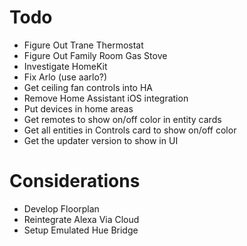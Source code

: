 # Todo

- Figure Out Trane Thermostat
- Figure Out Family Room Gas Stove
- Investigate HomeKit
- Fix Arlo (use aarlo?)
- Get ceiling fan controls into HA
- Remove Home Assistant iOS integration
- Put devices in home areas
- Get remotes to show on/off color in entity cards
- Get all entities in Controls card to show on/off color
- Get the updater version to show in UI

# Considerations

- Develop Floorplan
- Reintegrate Alexa Via Cloud
- Setup Emulated Hue Bridge
